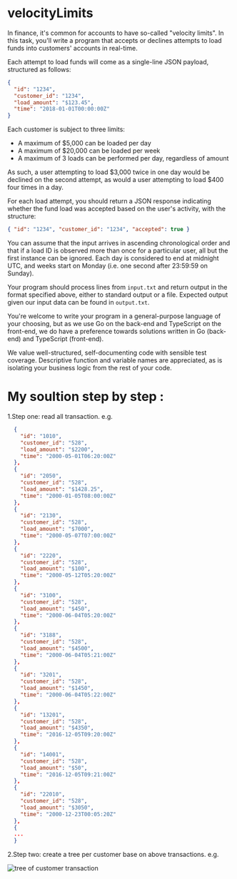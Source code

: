 # velocityLimits
 In finance, it's common for accounts to have so-called "velocity limits". In this task, you'll write a program that accepts or declines attempts to load funds into customers' accounts in real-time.

Each attempt to load funds will come as a single-line JSON payload, structured as follows:

```json
{
  "id": "1234",
  "customer_id": "1234",
  "load_amount": "$123.45",
  "time": "2018-01-01T00:00:00Z"
}
```

Each customer is subject to three limits:

- A maximum of $5,000 can be loaded per day
- A maximum of $20,000 can be loaded per week
- A maximum of 3 loads can be performed per day, regardless of amount

As such, a user attempting to load $3,000 twice in one day would be declined on the second attempt, as would a user attempting to load $400 four times in a day.

For each load attempt, you should return a JSON response indicating whether the fund load was accepted based on the user's activity, with the structure:

```json
{ "id": "1234", "customer_id": "1234", "accepted": true }
```

You can assume that the input arrives in ascending chronological order and that if a load ID is observed more than once for a particular user, all but the first instance can be ignored. Each day is considered to end at midnight UTC, and weeks start on Monday (i.e. one second after 23:59:59 on Sunday).

Your program should process lines from `input.txt` and return output in the format specified above, either to standard output or a file. Expected output given our input data can be found in `output.txt`.

You're welcome to write your program in a general-purpose language of your choosing, but as we use Go on the back-end and TypeScript on the front-end, we do have a preference towards solutions written in Go (back-end) and TypeScript (front-end).

We value well-structured, self-documenting code with sensible test coverage. Descriptive function and variable names are appreciated, as is isolating your business logic from the rest of your code.

# My soultion step by step :
1.Step one: read all transaction. e.g.
```json
  {
    "id": "1010",
    "customer_id": "528",
    "load_amount": "$2200",
    "time": "2000-05-01T06:20:00Z"
  },
  {
    "id": "2050",
    "customer_id": "528",
    "load_amount": "$1428.25",
    "time": "2000-01-05T08:00:00Z"
  },
  {
    "id": "2130",
    "customer_id": "528",
    "load_amount": "$7000",
    "time": "2000-05-07T07:00:00Z"
  },
  {
    "id": "2220",
    "customer_id": "528",
    "load_amount": "$100",
    "time": "2000-05-12T05:20:00Z"
  },
  {
    "id": "3100",
    "customer_id": "528",
    "load_amount": "$450",
    "time": "2000-06-04T05:20:00Z"
  },
  {
    "id": "3188",
    "customer_id": "528",
    "load_amount": "$4500",
    "time": "2000-06-04T05:21:00Z"
  },
  {
    "id": "3201",
    "customer_id": "528",
    "load_amount": "$1450",
    "time": "2000-06-04T05:22:00Z"
  },
  {
    "id": "13201",
    "customer_id": "528",
    "load_amount": "$4350",
    "time": "2016-12-05T09:20:00Z"
  },
  {
    "id": "14001",
    "customer_id": "528",
    "load_amount": "$50",
    "time": "2016-12-05T09:21:00Z"
  },
  {
    "id": "22010",
    "customer_id": "528",
    "load_amount": "$3050",
    "time": "2000-12-23T00:05:20Z"
  },
  {
  ...
  }
```
2.Step two: create a tree per customer base on above transactions. e.g.

![tree of customer transaction](https://ibb.co/qW3NX1n)


